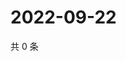 # 2022-09-22

共 0 条

<!-- BEGIN WEIBO -->
<!-- 最后更新时间 Thu Sep 22 2022 16:25:09 GMT+0800 (China Standard Time) -->

<!-- END WEIBO -->
